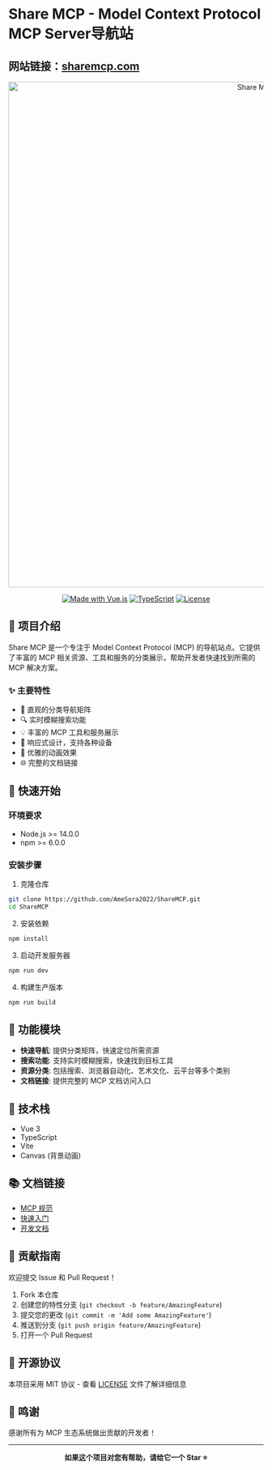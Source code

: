 # Share MCP - Model Context Protocol MCP Server导航站
## 网站链接：[sharemcp.com](https://sharemcp.com)
<p align="center">
  <img src="ShareMCP-Logo.png" alt="Share MCP Logo" width="1000"/>
</p>

<div align="center">

[![Made with Vue.js](https://img.shields.io/badge/Made%20with-Vue.js-42b883.svg)](https://vuejs.org/)
[![TypeScript](https://img.shields.io/badge/TypeScript-Ready-blue.svg)](https://www.typescriptlang.org/)
[![License](https://img.shields.io/badge/License-MIT-yellow.svg)](LICENSE)

</div>

## 📝 项目介绍

Share MCP 是一个专注于 Model Context Protocol (MCP) 的导航站点。它提供了丰富的 MCP 相关资源、工具和服务的分类展示，帮助开发者快速找到所需的 MCP 解决方案。

### ✨ 主要特性

- 🎯 直观的分类导航矩阵
- 🔍 实时模糊搜索功能
- 💡 丰富的 MCP 工具和服务展示
- 📱 响应式设计，支持各种设备
- 🎨 优雅的动画效果
- 🌐 完整的文档链接

## 🚀 快速开始

### 环境要求

- Node.js >= 14.0.0
- npm >= 6.0.0

### 安装步骤

1. 克隆仓库
```bash
git clone https://github.com/AmeSora2022/ShareMCP.git
cd ShareMCP
```

2. 安装依赖
```bash
npm install
```

3. 启动开发服务器
```bash
npm run dev
```

4. 构建生产版本
```bash
npm run build
```

## 🎯 功能模块

- **快速导航**: 提供分类矩阵，快速定位所需资源
- **搜索功能**: 支持实时模糊搜索，快速找到目标工具
- **资源分类**: 包括搜索、浏览器自动化、艺术文化、云平台等多个类别
- **文档链接**: 提供完整的 MCP 文档访问入口

## 🔧 技术栈

- Vue 3
- TypeScript
- Vite
- Canvas (背景动画)

## 📚 文档链接

- [MCP 规范](https://spec.modelcontextprotocol.io/specification/2024-11-05/)
- [快速入门](https://mcp-docs.cn/quickstart)
- [开发文档](https://mcp-docs.cn/introduction)

## 🤝 贡献指南

欢迎提交 Issue 和 Pull Request！

1. Fork 本仓库
2. 创建您的特性分支 (`git checkout -b feature/AmazingFeature`)
3. 提交您的更改 (`git commit -m 'Add some AmazingFeature'`)
4. 推送到分支 (`git push origin feature/AmazingFeature`)
5. 打开一个 Pull Request

## 📄 开源协议

本项目采用 MIT 协议 - 查看 [LICENSE](LICENSE) 文件了解详细信息

## 🙏 鸣谢

感谢所有为 MCP 生态系统做出贡献的开发者！

---

<div align="center">

**如果这个项目对您有帮助，请给它一个 Star ⭐️**

</div>
